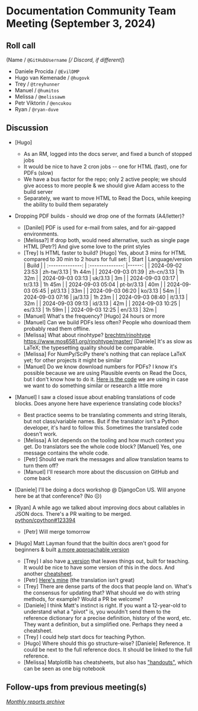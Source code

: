 # Documentation Community Team Meeting (September 3, 2024)


## Roll call

(Name / `@GitHubUsername` *[/ Discord, if different]*)

- Daniele Procida / `@EvilDMP`
- Hugo van Kemenade / `@hugovk`
- Trey / `@treyhunner`
- Manuel / `@humitos`
- Melissa / `@melissawm`
- Petr Viktorin / `@encukou`
- Ryan / `@ryan-duve`

## Discussion

- [Hugo]
  - As an RM, logged into the docs server, and fixed a bunch of stopped jobs
  - It would be nice to have 2 cron jobs -- one for HTML (fast), one for PDFs (slow)
  - We have a bus factor for the repo; only 2 active people; we should give access to more people & we should give Adam access to the build server
  - Separately, we want to move HTML to Read the Docs, while keeping the ability to build them separately

- Dropping PDF builds - should we drop one of the formats (A4/letter)?
  - [Danilel] PDF is used for e-mail from sales, and for air-gapped environments.
  - [Melissa?] If drop both, would need alternative, such as single page HTML [Petr?] And give some love to the print styles
  - [Trey] Is HTML faster to build? [Hugo] Yes, about 3 mins for HTML compared to 30 min to 2 hours for full set:
    |      Start       | Language/version |  Build |
    | :--------------: | :--------------: |------: |
    | 2024-09-02 23:53 |    zh-tw/3.13    | 1h 44m |
    | 2024-09-03 01:39 |    zh-cn/3.13    | 1h 32m |
    | 2024-09-03 03:13 |     uk/3.13      |     3m |
    | 2024-09-03 03:17 |     tr/3.13      | 1h 45m |
    | 2024-09-03 05:04 |    pt-br/3.13    |    40m |
    | 2024-09-03 05:45 |     pl/3.13      |    33m |
    | 2024-09-03 06:20 |     ko/3.13      |    54m |
    | 2024-09-03 07:16 |     ja/3.13      | 1h 23m |
    | 2024-09-03 08:40 |     it/3.13      |    32m |
    | 2024-09-03 09:13 |     id/3.13      |    42m |
    | 2024-09-03 10:25 |     es/3.13      | 1h 59m |
    | 2024-09-03 12:25 |     en/3.13      |    32m |
  - [Manuel] What's the frequency? [Hugo] 24 hours or more
  - [Manuel] Can we build PDFs less often? People who download them probably read them offline.
  - [Melissa] What about rinohtype? [brechtm/rinohtype](https://github.com/brechtm/rinohtype) <https://www.mos6581.org/rinohtype/master/> [Daniele] It's as slow as LaTeX; the typesetting quality should be comparable.
  - [Melissa] For NumPy/SciPy there's nothing that can replace LaTeX yet; for other projects it might be similar
  - [Manuel] Do we know download numbers for PDFs? I know it's possible because we are using Plausible events on Read the Docs, but I don't know how to do it. [Here is the code](https://github.com/readthedocs/website/blob/a8af8dedf1fa988f2f35002eea88cfb84c79419f/src/js/site.js#L136) we are using in case we want to do something similar or research a little more
- [Manuel] I saw a closed issue about enabling translations of code blocks. Does anyone here have experience translating code blocks?
  - Best practice seems to be translating comments and string literals, but not class/variable names. But if the translator isn't a Python developer, it's hard to follow this. Sometimes the translated code doesn't work.
  - [Melissa] A lot depends on the tooling and how much context you get. Do translators see the whole code block? [Manuel] Yes, one message contains the whole code.
  - [Petr] Should we mark the messages and allow translation teams to turn them off?
  - [Manuel] I'll research more about the discussion on GitHub and come back

- [Daniele] I'll be doing a docs workshop @ DjangoCon US. Will anyone here be at that conference? (No ☹)

- [Ryan] A while ago we talked about improving docs about callables in JSON docs. There's a PR waiting to be merged. [python/cpython#123394](https://github.com/python/cpython/pull/123394)
  - [Petr] Will merge tomorrow

- [Hugo] Matt Layman found that the builtin docs aren't good for beginners & built [a more approachable version](https://www.mattlayman.com/blog/2024/layman-guide-python-built-in-functions/)
  - [Trey] I also have [a version](https://pym.dev/built-in-functions-in-python/) that leaves things out, built for teaching. It would be nice to have some version of this in the docs. And another [cheatsheet](https://pym.dev/string-methods/).
  - [Petr] [Here's mine](https://github.com/pyvec/cheatsheets/blob/master/strings/strings-en.pdf) (the translation isn't great)
  - [Trey] There are dense parts of the docs that people land on. What's the consensus for updating that? What should we do with string methods, for example? Would a PR be welcome?
  - [Daniele] I think Matt's instinct is right. If you want a 12-year-old to understand what a "pivot" is, you wouldn't send them to the reference dictionary for a precise definition, history of the word, etc. They want a definition, but a simplified one. Perhaps they need a cheatsheet.
  - [Trey] I could help start docs for teaching Python.
  - [Hugo] Where should this go structure-wise? [Daniele] Reference. It could be next to the full reference docs. It should be linked to the full reference.
  - [Melissa] Matplotlib has cheatsheets, but also has ["handouts"](https://matplotlib.org/cheatsheets/_images/handout-beginner.png), which can be seen as one big notebook

## Follow-ups from previous meeting(s)

*[Monthly reports archive](https://docs-community.readthedocs.io/en/latest/monthly-meeting/index.html)*

